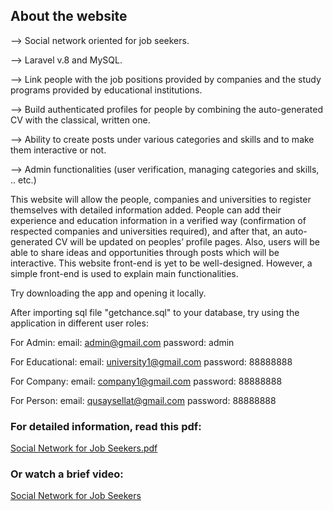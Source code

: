 ## About the website

--> Social network oriented for job seekers.

--> Laravel v.8 and MySQL.

--> Link people with the job positions provided by companies and the study programs provided by educational institutions.

--> Build authenticated profiles for people by combining the auto-generated CV with the classical, written one.

--> Ability to create posts under various categories and skills and to make them interactive or not.

--> Admin functionalities (user verification, managing categories and skills, .. etc.)

This website will allow the people, companies and universities to register themselves with detailed information added. People can add their experience and education information in a verified way (confirmation of respected companies and universities required), and after that, an auto-generated CV will be updated on peoples’ profile pages. Also, users will be able to share ideas and opportunities through posts which will be interactive.
This website front-end is yet to be well-designed. However, a simple front-end is used to explain main functionalities.


Try downloading the app and opening it locally. 

After importing sql file "getchance.sql" to your database, try using the application in different user roles:

For Admin:
	email: admin@gmail.com
	password: admin

For Educational:
	email: university1@gmail.com
	password: 88888888

For Company:
	email: company1@gmail.com
	password: 88888888

For Person:
	email: qusaysellat@gmail.com
	password: 88888888
    
### For detailed information, read this pdf:    

[Social Network for Job Seekers.pdf](https://github.com/qusaysellat/getchance/files/9593006/Social.Network.for.Job.Seekers.pdf)

### Or watch a brief video:

[Social Network for Job Seekers](https://www.dropbox.com/s/8dkbifet2cp7bqp/getchance%20updated.avi?dl=0)
